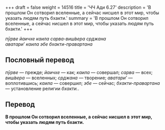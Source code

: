 +++
draft = false
weight = 14516
title = 'ЧЧ Ади 6.27'
description = 'В прошлом Он сотворил вселенные, а сейчас нисшел в этот мир, чтобы указать людям путь бхакти.'
summary = 'В прошлом Он сотворил вселенные, а сейчас нисшел в этот мир, чтобы указать людям путь бхакти.'
+++

_пӯрве йаичхе каила сарва-виш́вера ср̣джана  
аватари’ каила эбе бхакти-правартана_

## Пословный перевод

_пӯрве_ — прежде; _йаичхе_ — как; _каила_ — совершал; _сарва_ — всех; _виш́вера_ — вселенных; _ср̣джана_ — творение; _аватари’_ — воплотившись; _каила_ — совершил; _эбе_ — сейчас; _бхакти_\-_правартана_ — установление религии _бхакти._.

## Перевод

**В прошлом Он сотворил вселенные, а сейчас нисшел в этот мир, чтобы указать людям путь бхакти.**
